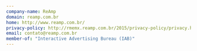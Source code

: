 ```yaml
---
company-name: ReAmp
domain: reamp.com.br
home: http://www.reamp.com.br/
privacy-policy: http://rmemx.reamp.com.br/2015/privacy-policy/privacy.html
email: contato@reamp.com.br
member-of: "Interactive Advertising Bureau (IAB)"
---
```




